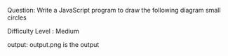 Question:
Write a JavaScript program to draw the following diagram
small circles

Difficulty Level : Medium

output:
output.png is the output